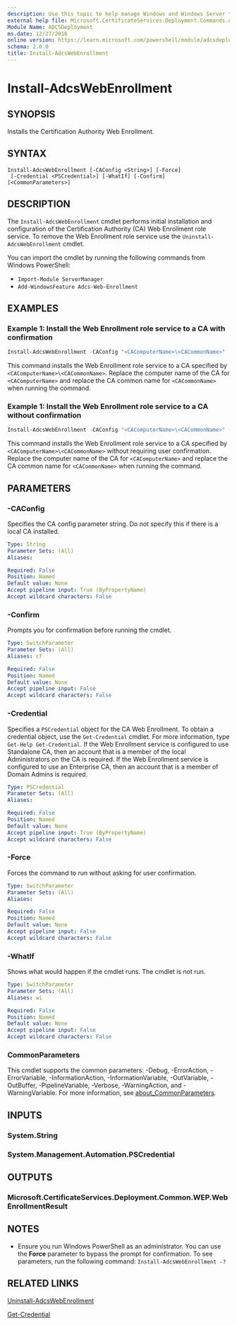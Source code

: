 ```yaml
---
description: Use this topic to help manage Windows and Windows Server technologies with Windows PowerShell.
external help file: Microsoft.CertificateServices.Deployment.Commands.dll-Help.xml
Module Name: ADCSDeployment
ms.date: 12/27/2016
online version: https://learn.microsoft.com/powershell/module/adcsdeployment/install-adcswebenrollment?view=windowsserver2022-ps&wt.mc_id=ps-gethelp
schema: 2.0.0
title: Install-AdcsWebEnrollment
---
```


# Install-AdcsWebEnrollment

## SYNOPSIS
Installs the Certification Authority Web Enrollment.

## SYNTAX

```
Install-AdcsWebEnrollment [-CAConfig <String>] [-Force] 
 [-Credential <PSCredential>] [-WhatIf] [-Confirm] [<CommonParameters>]
```

## DESCRIPTION

The `Install-AdcsWebEnrollment` cmdlet performs initial installation and configuration of the
Certification Authority (CA) Web Enrollment role service. To remove the Web Enrollment role service
use the `Uninstall-AdcsWebEnrollment` cmdlet.

You can import the cmdlet by running the following commands from Windows PowerShell:

- `Import-Module ServerManager`
- `Add-WindowsFeature Adcs-Web-Enrollment`

## EXAMPLES

### Example 1: Install the Web Enrollment role service to a CA with confirmation

```powershell
Install-AdcsWebEnrollment -CAConfig "<CAComputerName>\<CACommonName>"
```

This command installs the Web Enrollment role service to a CA specified by
`<CAComputerName>\<CACommonName>`. Replace the computer name of the CA for `<CAComputerName>` and
replace the CA common name for `<CACommonName>` when running the command.

### Example 1: Install the Web Enrollment role service to a CA without confirmation

```powershell
Install-AdcsWebEnrollment -CAConfig "<CAComputerName>\<CACommonName>" -Force
```

This command installs the Web Enrollment role service to a CA specified by
`<CAComputerName>\<CACommonName>` without requiring user confirmation. Replace the computer name of
the CA for `<CAComputerName>` and replace the CA common name for `<CACommonName>` when running the
command.

## PARAMETERS

### -CAConfig

Specifies the CA config parameter string.
Do not specify this if there is a local CA installed.

```yaml
Type: String
Parameter Sets: (All)
Aliases: 

Required: False
Position: Named
Default value: None
Accept pipeline input: True (ByPropertyName)
Accept wildcard characters: False
```

### -Confirm

Prompts you for confirmation before running the cmdlet.

```yaml
Type: SwitchParameter
Parameter Sets: (All)
Aliases: cf

Required: False
Position: Named
Default value: None
Accept pipeline input: False
Accept wildcard characters: False
```

### -Credential

Specifies a `PSCredential` object for the CA Web Enrollment. To obtain a credential object, use the
`Get-Credential` cmdlet. For more information, type `Get-Help Get-Credential`. If the Web Enrollment
service is configured to use Standalone CA, then an account that is a member of the local
Administrators on the CA is required. If the Web Enrollment service is configured to use an
Enterprise CA, then an account that is a member of Domain Admins is required.

```yaml
Type: PSCredential
Parameter Sets: (All)
Aliases: 

Required: False
Position: Named
Default value: None
Accept pipeline input: True (ByPropertyName)
Accept wildcard characters: False
```

### -Force

Forces the command to run without asking for user confirmation.

```yaml
Type: SwitchParameter
Parameter Sets: (All)
Aliases: 

Required: False
Position: Named
Default value: None
Accept pipeline input: False
Accept wildcard characters: False
```

### -WhatIf

Shows what would happen if the cmdlet runs. The cmdlet is not run.

```yaml
Type: SwitchParameter
Parameter Sets: (All)
Aliases: wi

Required: False
Position: Named
Default value: None
Accept pipeline input: False
Accept wildcard characters: False
```

### CommonParameters

This cmdlet supports the common parameters: -Debug, -ErrorAction, -ErrorVariable,
-InformationAction, -InformationVariable, -OutVariable, -OutBuffer, -PipelineVariable, -Verbose,
-WarningAction, and -WarningVariable. For more information, see
[about_CommonParameters](https://go.microsoft.com/fwlink/?LinkID=113216).

## INPUTS

### System.String

### System.Management.Automation.PSCredential

## OUTPUTS

### Microsoft.CertificateServices.Deployment.Common.WEP.WebEnrollmentResult

## NOTES

- Ensure you run Windows PowerShell as an administrator. You can use the **Force** parameter to
  bypass the prompt for confirmation. To see parameters, run the following command:
  `Install-AdcsWebEnrollment -?`

## RELATED LINKS

[Uninstall-AdcsWebEnrollment](./Uninstall-AdcsWebEnrollment.md)

[Get-Credential](https://go.microsoft.com/fwlink/?LinkID=293936)
